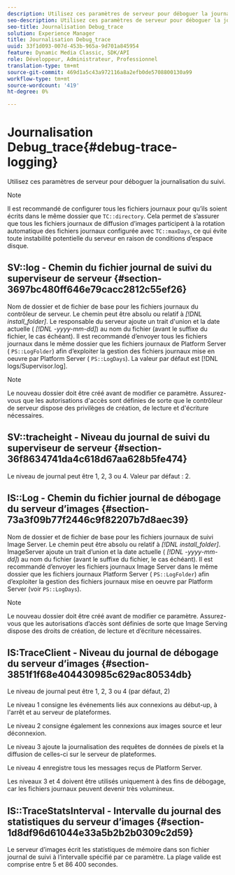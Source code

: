 ```yaml
---
description: Utilisez ces paramètres de serveur pour déboguer la journalisation du suivi.
seo-description: Utilisez ces paramètres de serveur pour déboguer la journalisation du suivi.
seo-title: Journalisation Debug_trace
solution: Experience Manager
title: Journalisation Debug_trace
uuid: 33f1d093-007d-453b-965a-9d701a845954
feature: Dynamic Media Classic, SDK/API
role: Développeur, Administrateur, Professionnel
translation-type: tm+mt
source-git-commit: 469d1a5c43a972116a8a2efb0de5708800130a99
workflow-type: tm+mt
source-wordcount: '419'
ht-degree: 0%

---
```



# Journalisation Debug_trace{#debug-trace-logging}

Utilisez ces paramètres de serveur pour déboguer la journalisation du suivi.

>[!NOTE]
>
>Il est recommandé de configurer tous les fichiers journaux pour qu’ils soient écrits dans le même dossier que `TC::directory`. Cela permet de s’assurer que tous les fichiers journaux de diffusion d’images participent à la rotation automatique des fichiers journaux configurée avec `TC::maxDays`, ce qui évite toute instabilité potentielle du serveur en raison de conditions d’espace disque.

## SV::log - Chemin du fichier journal de suivi du superviseur de serveur {#section-3697bc480ff646e79cacc2812c55ef26}

Nom de dossier et de fichier de base pour les fichiers journaux du contrôleur de serveur. Le chemin peut être absolu ou relatif à *[!DNL install_folder]*. Le responsable du serveur ajoute un trait d&#39;union et la date actuelle ( *[!DNL -yyyy-mm-dd]*) au nom du fichier (avant le suffixe du fichier, le cas échéant). Il est recommandé d’envoyer tous les fichiers journaux dans le même dossier que les fichiers journaux de Platform Server ( `PS::LogFolder`) afin d’exploiter la gestion des fichiers journaux mise en oeuvre par Platform Server ( `PS::LogDays`). La valeur par défaut est [!DNL logs/Supervisor.log].

>[!NOTE]
>
>Le nouveau dossier doit être créé avant de modifier ce paramètre. Assurez-vous que les autorisations d&#39;accès sont définies de sorte que le contrôleur de serveur dispose des privilèges de création, de lecture et d&#39;écriture nécessaires.

## SV::tracheight - Niveau du journal de suivi du superviseur de serveur {#section-36f8634741da4c618d67aa628b5fe474}

Le niveau de journal peut être 1, 2, 3 ou 4. Valeur par défaut : 2.

## IS::Log - Chemin du fichier journal de débogage du serveur d’images {#section-73a3f09b77f2446c9f82207b7d8aec39}

Nom de dossier et de fichier de base pour les fichiers journaux de suivi Image Server. Le chemin peut être absolu ou relatif à *[!DNL install_folder]*. ImageServer ajoute un trait d’union et la date actuelle ( *[!DNL -yyyy-mm-dd]*) au nom du fichier (avant le suffixe du fichier, le cas échéant). Il est recommandé d’envoyer les fichiers journaux Image Server dans le même dossier que les fichiers journaux Platform Server ( `PS::LogFolder`) afin d’exploiter la gestion des fichiers journaux mise en oeuvre par Platform Server (voir `PS::LogDays`).

>[!NOTE]
>
>Le nouveau dossier doit être créé avant de modifier ce paramètre. Assurez-vous que les autorisations d’accès sont définies de sorte que Image Serving dispose des droits de création, de lecture et d’écriture nécessaires.

## IS:TraceClient - Niveau du journal de débogage du serveur d’images {#section-3851f1f68e404430985c629ac80534db}

Le niveau de journal peut être 1, 2, 3 ou 4 (par défaut, 2)

Le niveau 1 consigne les événements liés aux connexions au début-up, à l&#39;arrêt et au serveur de plateformes.

Le niveau 2 consigne également les connexions aux images source et leur déconnexion.

Le niveau 3 ajoute la journalisation des requêtes de données de pixels et la diffusion de celles-ci sur le serveur de plateformes.

Le niveau 4 enregistre tous les messages reçus de Platform Server.

Les niveaux 3 et 4 doivent être utilisés uniquement à des fins de débogage, car les fichiers journaux peuvent devenir très volumineux.

## IS::TraceStatsInterval - Intervalle du journal des statistiques du serveur d’images {#section-1d8df96d61044e33a5b2b2b0309c2d59}

Le serveur d’images écrit les statistiques de mémoire dans son fichier journal de suivi à l’intervalle spécifié par ce paramètre. La plage valide est comprise entre 5 et 86 400 secondes.
